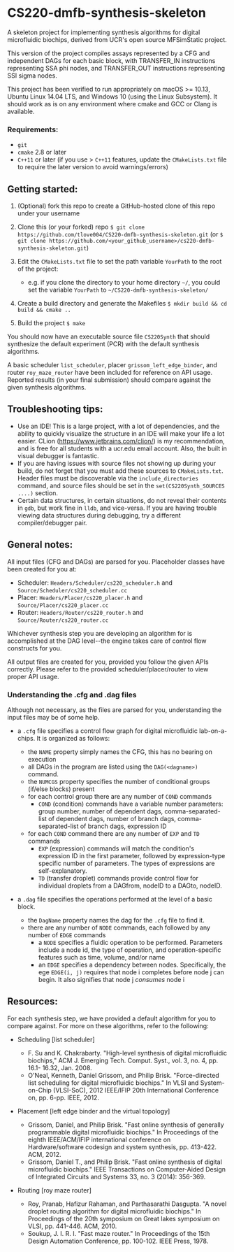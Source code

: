 # CS220-dmfb-synthesis-skeleton
A skeleton project for implementing synthesis algorithms for digital microfluidic biochips, derived from UCR's 
open source MFSimStatic project.

This version of the project compiles assays represented by a CFG and independent DAGs for each basic block, with TRANSFER_IN instructions representing SSA phi nodes, and TRANSFER_OUT instructions representing SSI sigma nodes.

This project has been verified to run appropriately on macOS >= 10.13, Ubuntu Linux 14.04 LTS, and Windows 10 (using the Linux Subsystem).  It should work as is on any environment where cmake and GCC or Clang is available.

### Requirements:
- `git`
- `cmake` 2.8 or later
- `C++11` or later (if you use > `C++11` features, update the `CMakeLists.txt` file to require the later version to avoid warnings/errors)

## Getting started:
1. (Optional) fork this repo to create a GitHub-hosted clone of this repo under your username
1. Clone this (or your forked) repo ```$ git clone https://github.com/tlove004/CS220-dmfb-synthesis-skeleton.git```
(or ```$ git clone https://github.com/<your_github_username>/cs220-dmfb-synthesis-skeleton.git```)
1. Edit the `CMakeLists.txt` file to set the path variable `YourPath` to the root of the project:
    - e.g. if you clone the directory to your home directory `~/`, you could set the variable `YourPath` to `~/CS220-dmfb-synthesis-skeleton/`

1. Create a build directory and generate the Makefiles 
    ```$ mkdir build && cd build && cmake ..```
1. Build the project `$ make`

You should now have an executable source file `CS220Synth` that should synthesize the default experiment (PCR) with the default synthesis algorithms.

A basic scheduler `list_scheduler`, placer `grissom_left_edge_binder`, and router `roy_maze_router` have been included 
for reference on API usage.  Reported results (in your final submission) should compare against the given synthesis algorithms.

## Troubleshooting tips:
- Use an IDE!  This is a large project, with a lot of dependencies, and the ability to quickly visualize the structure in an IDE will make your life a lot easier.  CLion (https://www.jetbrains.com/clion/) is my recommendation, and is free for all students with a ucr.edu email account.  Also, the built in visual debugger is fantastic.
- If you are having issues with source files not showing up during your build, do not forget that you must add these sources to `CMakeLists.txt`.  Header files must be discoverable via the `include_directories` command, and source files should be set in the `set(CS220Synth_SOURCES ....)` section.
- Certain data structures, in certain situations, do not reveal their contents in `gdb`, but work fine in `lldb`, and vice-versa.  If you are having trouble viewing data structures during debugging, try a different compiler/debugger pair.

## General notes:
All input files (CFG and DAGs) are parsed for you. Placeholder classes have been created for you at:
- Scheduler: `Headers/Scheduler/cs220_scheduler.h` and `Source/Scheduler/cs220_scheduler.cc`
- Placer: `Headers/Placer/cs220_placer.h` and `Source/Placer/cs220_placer.cc`
- Router: `Headers/Router/cs220_router.h` and `Source/Router/cs220_router.cc`

Whichever synthesis step you are developing an algorithm for is accomplished
at the DAG level--the engine takes care of control flow constructs for you.

All output files are created for you, provided you follow the given APIs correctly.  Please refer to the provided scheduler/placer/router to view proper API usage.

### Understanding the .cfg and .dag files

Although not necessary, as the files are parsed for you, understanding the input files may be of some help.

- a `.cfg` file specifies a control flow graph for digital microfluidic lab-on-a-chips. It is organized as follows:
  - the `NAME` property simply names the CFG, this has no bearing on execution
  - all DAGs in the program are listed using the `DAG(<dagname>)` command.
  - the `NUMCGS` property specifies the number of conditional groups (if/else blocks) present
  - for each control group there are any number of `COND` commands
    - `COND` (condition) commands have a variable number parameters: group number, number of dependent dags, comma-separated-list of dependent dags, number of branch dags, comma-separated-list of branch dags, expression ID
  - for each `COND` command there are any number of `EXP` and `TD` commands
    - `EXP` (expression) commands will match the condition's expression ID in the first parameter, followed by expression-type specific number of parameters.  The types of expressions are self-explanatory.
    - `TD` (transfer droplet) commands provide control flow for individual droplets from a DAGfrom, nodeID to a DAGto, nodeID.
    
- a `.dag` file specifies the operations performed at the level of a basic block. 
  - the `DagName` property names the dag for the `.cfg` file to find it.
  - there are any number of `NODE` commands, each followed by any number of `EDGE` commands
    - a `NODE` specifies a fluidic operation to be performed.  Parameters include a node id, the type of operation, and operation-specific features such as time, volume, and/or name
    - an `EDGE` specifies a dependency between nodes. Specifically, the ege `EDGE(i, j)` requires that node i completes before node j can begin.  It also signifies that node j _consumes_ node i
    
## Resources:

For each synthesis step, we have provided a default algorithm for you to compare against.  For more on these algorithms, refer to the following:

- Scheduling [list scheduler]
  - F. Su and K. Chakrabarty. "High-level synthesis of digital microfluidic biochips," ACM J. Emerging Tech. Comput. Syst., vol. 3, no. 4, pp. 16.1- 16.32, Jan. 2008.
  - O'Neal, Kenneth, Daniel Grissom, and Philip Brisk. "Force-directed list scheduling for digital microfluidic biochips." In VLSI and System-on-Chip (VLSI-SoC), 2012 IEEE/IFIP 20th International Conference on, pp. 6-pp. IEEE, 2012.
  
- Placement [left edge binder and the virtual topology]
  - Grissom, Daniel, and Philip Brisk. "Fast online synthesis of generally programmable digital microfluidic biochips." In Proceedings of the eighth IEEE/ACM/IFIP international conference on Hardware/software codesign and system synthesis, pp. 413-422. ACM, 2012.
  - Grissom, Daniel T., and Philip Brisk. "Fast online synthesis of digital microfluidic biochips." IEEE Transactions on Computer-Aided Design of Integrated Circuits and Systems 33, no. 3 (2014): 356-369.
  
- Routing [roy maze router]
  - Roy, Pranab, Hafizur Rahaman, and Parthasarathi Dasgupta. "A novel droplet routing algorithm for digital microfluidic biochips." In Proceedings of the 20th symposium on Great lakes symposium on VLSI, pp. 441-446. ACM, 2010.
  - Soukup, J. I. R. I. "Fast maze router." In Proceedings of the 15th Design Automation Conference, pp. 100-102. IEEE Press, 1978.
